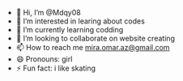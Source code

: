 - 👋 Hi, I’m @Mdqy08
- 👀 I’m interested in learing about codes
- 🌱 I’m currently learning codding
- 💞️ I’m looking to collaborate on website creating
- 📫 How to reach me mira.omar.az@gmail.com
- 😄 Pronouns: girl
- ⚡ Fun fact: i like skating

<!---
Mdqy08/Mdqy08 is a ✨ special ✨ repository because its `README.md` (this file) appears on your GitHub profile.
You can click the Preview link to take a look at your changes.
--->
